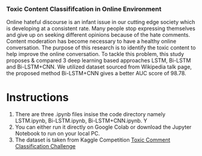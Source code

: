 ### Toxic Content Classififcation in Online Environment


Online hateful discourse is an infant issue in our cutting edge society which is developing at a consistent rate. Many people stop expressing themselves and give up on seeking different opinions because of the hate comments. Content moderation has become necessary to have a healthy online conversation. The purpose of this research is to identify the toxic content to help improve the online conversation. To tackle this problem, this study proposes & compared 3 deep learning based approaches LSTM, Bi-LSTM and Bi-LSTM+CNN. We utilized dataset sourced from Wikipedia talk page, the proposed method Bi-LSTM+CNN gives a better AUC score of 98.78.


# Instructions

1. There are three .ipynb files insise the code directory namely LSTM.ipynb, Bi-LSTM.ipynb, Bi-LSTM+CNN.ipynb. Y
2. You can either run it directly on Google Colab or download the Jupyter Notebook to run on your local PC.
2. The dataset is taken from Kaggle Competition [Toxic Comment Classification Challenge](https://www.kaggle.com/c/jigsaw-toxic-comment-classification-challenge)
